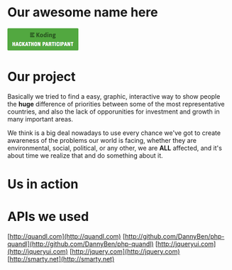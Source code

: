
# Our awesome name here

[![Hackathon Bagde](/img/badge.png)](http://github.com)

# Our project

Basically we tried to find a easy, graphic, interactive way to show people the **huge** difference of priorities between some of the most representative countries, and also the lack of opporunities for investment and growth in many important areas. 

We think is a big deal nowadays to use every chance we've got to create awareness of the problems our world is facing, whether they are environmental, social, political, or any other, we are **ALL** affected, and it's about time we realize that and do something about it. 

# Us in action


# APIs we used

[http://quandl.com](http://quandl.com)
[http://github.com/DannyBen/php-quandl](http://github.com/DannyBen/php-quandl)
[http://jqueryui.com](http://jqueryui.com)
[http://jquery.com](http://jquery.com)
[http://smarty.net](http://smarty.net)

